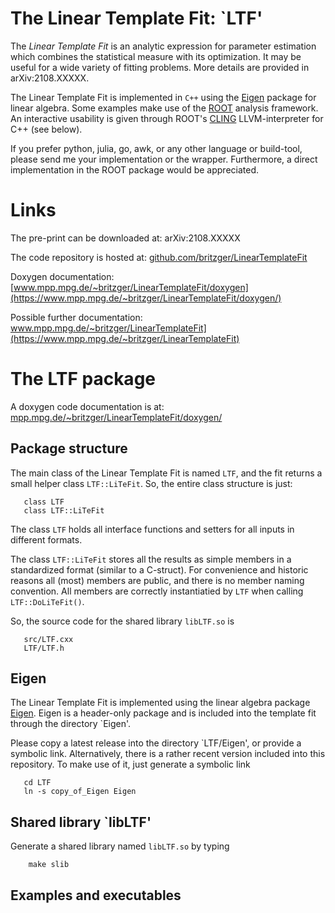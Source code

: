 # The Linear Template Fit: `LTF'  

The *Linear Template Fit* is an analytic expression for parameter estimation which combines the statistical measure with its optimization.
It may be useful for a wide variety of fitting problems. More details are provided in arXiv:2108.XXXXX.

The Linear Template Fit is implemented in `C++` using the [Eigen](https://eigen.tuxfamily.org) package for linear algebra.
Some examples make use of the [ROOT](https://root.cern) analysis framework.
An interactive usability is given through ROOT's [CLING](https://root.cern/cling) LLVM-interpreter for C++ (see below).


If you prefer python, julia, go, awk, or any other language or build-tool, please send me your implementation or the wrapper.
Furthermore, a direct implementation in the ROOT package would be appreciated.


# Links
The pre-print can be downloaded at: arXiv:2108.XXXXX

The code repository is hosted at: [github.com/britzger/LinearTemplateFit](https://github.com/britzger/LinearTemplateFit/)

Doxygen documentation: [www.mpp.mpg.de/~britzger/LinearTemplateFit/doxygen](https://www.mpp.mpg.de/~britzger/LinearTemplateFit/doxygen/)

Possible further documentation: www.mpp.mpg.de/~britzger/LinearTemplateFit](https://www.mpp.mpg.de/~britzger/LinearTemplateFit)



# The LTF package

A doxygen code documentation is at: [mpp.mpg.de/~britzger/LinearTemplateFit/doxygen/](https://www.mpp.mpg.de/~britzger/LinearTemplateFit/doxygen/)


## Package structure
The main class of the Linear Template Fit is named `LTF`, and the fit returns a small helper class `LTF::LiTeFit`.
So, the entire class structure is just:
```
   class LTF
   class LTF::LiTeFit
```

The class `LTF` holds all interface functions and setters for all inputs in different formats.

The class `LTF::LiTeFit` stores all the results as simple members in a standardized format (similar to a C-struct). 
For convenience and historic reasons all (most) members are public, and there is no member naming convention.
All members are correctly instantiatied by `LTF` when calling `LTF::DoLiTeFit()`.

So, the source code for the shared library `libLTF.so` is 
```
   src/LTF.cxx
   LTF/LTF.h
```


## Eigen
The Linear Template Fit is implemented using the linear algebra package [Eigen](https://eigen.tuxfamily.org).
Eigen is a header-only package and is included into the template fit through the directory `Eigen'.

Please copy a latest release into the directory `LTF/Eigen', or provide a symbolic link.
Alternatively, there is a rather recent version included into this repository.
To make use of it, just generate a symbolic link
```
   cd LTF
   ln -s copy_of_Eigen Eigen
```

## Shared library `libLTF'
Generate a shared library named `libLTF.so` by typing
```
    make slib
````


## Examples and executables


